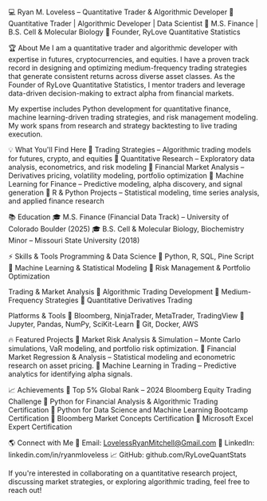 💻 Ryan M. Loveless – Quantitative Trader & Algorithmic Developer
🚀 Quantitative Trader | Algorithmic Developer | Data Scientist
🔬 M.S. Finance | B.S. Cell & Molecular Biology
📍 Founder, RyLove Quantitative Statistics


🏆 About Me
I am a quantitative trader and algorithmic developer with expertise in futures, cryptocurrencies, and equities. I have a proven track record in designing and optimizing medium-frequency trading strategies that generate consistent returns across diverse asset classes. As the Founder of RyLove Quantitative Statistics, I mentor traders and leverage data-driven decision-making to extract alpha from financial markets.

My expertise includes Python development for quantitative finance, machine learning-driven trading strategies, and risk management modeling. My work spans from research and strategy backtesting to live trading execution.

💡 What You'll Find Here
🔹 Trading Strategies – Algorithmic trading models for futures, crypto, and equities
🔹 Quantitative Research – Exploratory data analysis, econometrics, and risk modeling
🔹 Financial Market Analysis – Derivatives pricing, volatility modeling, portfolio optimization
🔹 Machine Learning for Finance – Predictive modeling, alpha discovery, and signal generation
🔹 R & Python Projects – Statistical modeling, time series analysis, and applied finance research

📚 Education
🎓 M.S. Finance (Financial Data Track) – University of Colorado Boulder (2025)
🎓 B.S. Cell & Molecular Biology, Biochemistry Minor – Missouri State University (2018)

⚡ Skills & Tools
Programming & Data Science
📌 Python, R, SQL, Pine Script
📌 Machine Learning & Statistical Modeling
📌 Risk Management & Portfolio Optimization

Trading & Market Analysis
📌 Algorithmic Trading Development
📌 Medium-Frequency Strategies
📌 Quantitative Derivatives Trading

Platforms & Tools
📌 Bloomberg, NinjaTrader, MetaTrader, TradingView
📌 Jupyter, Pandas, NumPy, SciKit-Learn
📌 Git, Docker, AWS

🔥 Featured Projects
📌 Market Risk Analysis & Simulation – Monte Carlo simulations, VaR modeling, and portfolio risk optimization.
📌 Financial Market Regression & Analysis – Statistical modeling and econometric research on asset pricing.
📌 Machine Learning in Trading – Predictive analytics for identifying alpha signals.

📈 Achievements
🏅 Top 5% Global Rank – 2024 Bloomberg Equity Trading Challenge
🏅 Python for Financial Analysis & Algorithmic Trading Certification
🏅 Python for Data Science and Machine Learning Bootcamp Certification
🏅 Bloomberg Market Concepts Certification
🏅 Microsoft Excel Expert Certification

🌎 Connect with Me
📧 Email: LovelessRyanMitchell@Gmail.com
💼 LinkedIn: linkedin.com/in/ryanmloveless
📈 GitHub: github.com/RyLoveQuantStats

If you're interested in collaborating on a quantitative research project, discussing market strategies, or exploring algorithmic trading, feel free to reach out!
